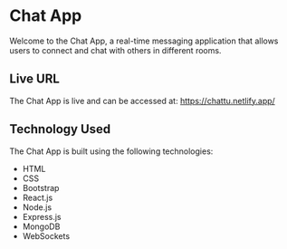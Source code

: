 # Chat App

Welcome to the Chat App, a real-time messaging application that allows users to connect and chat with others in different rooms.

## Live URL

The Chat App is live and can be accessed at: https://chattu.netlify.app/

## Technology Used

The Chat App is built using the following technologies:

- HTML
- CSS
- Bootstrap
- React.js
- Node.js
- Express.js
- MongoDB
- WebSockets

